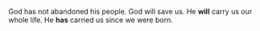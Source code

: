God has not abandoned his people. 
God will save us. He **will** carry us our whole life. He **has** carried us since we were born. 